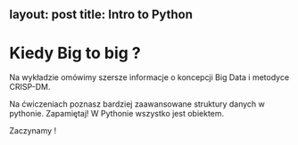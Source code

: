 layout: post
title: Intro to Python
---

# Kiedy Big to big ?

Na wykładzie omówimy szersze informacje o koncepcji Big Data i metodyce CRISP-DM. 

Na ćwiczeniach poznasz bardziej zaawansowane struktury danych w pythonie. Zapamiętaj! W Pythonie wszystko jest obiektem. 

Zaczynamy !